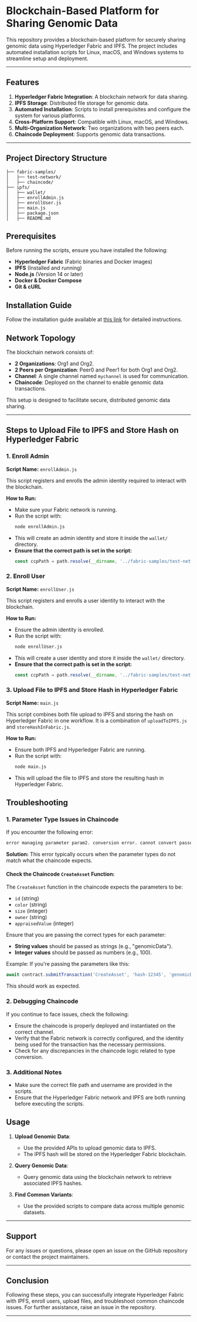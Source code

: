 # Blockchain-Based Platform for Sharing Genomic Data

This repository provides a blockchain-based platform for securely sharing genomic data using Hyperledger Fabric and IPFS. The project includes automated installation scripts for Linux, macOS, and Windows systems to streamline setup and deployment.

---

## Features

1. **Hyperledger Fabric Integration**: A blockchain network for data sharing.
2. **IPFS Storage**: Distributed file storage for genomic data.
3. **Automated Installation**: Scripts to install prerequisites and configure the system for various platforms.
4. **Cross-Platform Support**: Compatible with Linux, macOS, and Windows.
5. **Multi-Organization Network**: Two organizations with two peers each.
6. **Chaincode Deployment**: Supports genomic data transactions.

---

## Project Directory Structure

```
├── fabric-samples/
│   ├── test-network/
│   ├── chaincode/
├── ipfs/
│   ├── wallet/
│   ├── enrollAdmin.js
│   ├── enrollUser.js
│   ├── main.js
│   ├── package.json
│   ├── README.md
```

## Prerequisites

Before running the scripts, ensure you have installed the following:

- **Hyperledger Fabric** (Fabric binaries and Docker images)
- **IPFS** (Installed and running)
- **Node.js** (Version 14 or later)
- **Docker & Docker Compose**
- **Git & cURL**

## Installation Guide
Follow the installation guide available at [this link](https://github.com/kavitapandhare/Implementation-of-hyperledgerFabric-with-IPFS/blob/main/README.md) for detailed instructions.

## Network Topology

The blockchain network consists of:
- **2 Organizations**: Org1 and Org2.
- **2 Peers per Organization**: Peer0 and Peer1 for both Org1 and Org2.
- **Channel**: A single channel named `mychannel` is used for communication.
- **Chaincode**: Deployed on the channel to enable genomic data transactions.

This setup is designed to facilitate secure, distributed genomic data sharing.

---

## Steps to Upload File to IPFS and Store Hash on Hyperledger Fabric

### 1. Enroll Admin

**Script Name:** `enrollAdmin.js`

This script registers and enrolls the admin identity required to interact with the blockchain.

**How to Run:**

- Make sure your Fabric network is running.
- Run the script with:
  ```sh
  node enrollAdmin.js
  ```
- This will create an admin identity and store it inside the `wallet/` directory.
- **Ensure that the correct path is set in the script:**
  ```javascript
  const ccpPath = path.resolve(__dirname, '../fabric-samples/test-network/organizations/peerOrganizations/org1.example.com/connection-org1.json');
  ```

### 2. Enroll User

**Script Name:** `enrollUser.js`

This script registers and enrolls a user identity to interact with the blockchain.

**How to Run:**

- Ensure the admin identity is enrolled.
- Run the script with:
  ```sh
  node enrollUser.js
  ```
- This will create a user identity and store it inside the `wallet/` directory.
- **Ensure that the correct path is set in the script:**
  ```javascript
  const ccpPath = path.resolve(__dirname, '../fabric-samples/test-network/organizations/peerOrganizations/org1.example.com/connection-org1.json');
  ```

### 3. Upload File to IPFS and Store Hash in Hyperledger Fabric

**Script Name:** `main.js`

This script combines both file upload to IPFS and storing the hash on Hyperledger Fabric in one workflow. It is a combination of `uploadToIPFS.js` and `storeHashInFabric.js`.

**How to Run:**

- Ensure both IPFS and Hyperledger Fabric are running.
- Run the script with:
  ```sh
  node main.js
  ```
- This will upload the file to IPFS and store the resulting hash in Hyperledger Fabric.

## Troubleshooting

### 1. Parameter Type Issues in Chaincode

If you encounter the following error:

```sh
error managing parameter param2. conversion error. cannot convert passed value [value] to [expected type]
```

**Solution:**
This error typically occurs when the parameter types do not match what the chaincode expects.

#### Check the Chaincode `CreateAsset` Function:

The `CreateAsset` function in the chaincode expects the parameters to be:

- `id` (string)
- `color` (string)
- `size` (integer)
- `owner` (string)
- `appraisedValue` (integer)

Ensure that you are passing the correct types for each parameter:

- **String values** should be passed as strings (e.g., "genomicData").
- **Integer values** should be passed as numbers (e.g., 100).

Example: If you're passing the parameters like this:

```javascript
await contract.submitTransaction('CreateAsset', 'hash-12345', 'genomicData', 100, 'user1', 200);
```

This should work as expected.

### 2. Debugging Chaincode

If you continue to face issues, check the following:

- Ensure the chaincode is properly deployed and instantiated on the correct channel.
- Verify that the Fabric network is correctly configured, and the identity being used for the transaction has the necessary permissions.
- Check for any discrepancies in the chaincode logic related to type conversion.

### 3. Additional Notes

- Make sure the correct file path and username are provided in the scripts.
- Ensure that the Hyperledger Fabric network and IPFS are both running before executing the scripts.

## Usage

1. **Upload Genomic Data**:
   - Use the provided APIs to upload genomic data to IPFS.
   - The IPFS hash will be stored on the Hyperledger Fabric blockchain.

2. **Query Genomic Data**:
   - Query genomic data using the blockchain network to retrieve associated IPFS hashes.

3. **Find Common Variants**:
   - Use the provided scripts to compare data across multiple genomic datasets.

---

## Support

For any issues or questions, please open an issue on the GitHub repository or contact the project maintainers.

---

## Conclusion

Following these steps, you can successfully integrate Hyperledger Fabric with IPFS, enroll users, upload files, and troubleshoot common chaincode issues. For further assistance, raise an issue in the repository.

---
